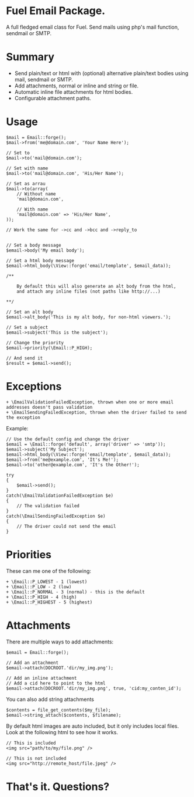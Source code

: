 # Fuel Email Package.

A full fledged email class for Fuel. Send mails using php's mail function, sendmail or SMTP.

# Summary

* Send plain/text or html with (optional) alternative plain/text bodies using mail, sendmail or SMTP.
* Add attachments, normal or inline and string or file.
* Automatic inline file attachments for html bodies.
* Configurable attachment paths.

# Usage

	$mail = Email::forge();
	$mail->from('me@domain.com', 'Your Name Here');
	
	// Set to
	$mail->to('mail@domain.com');
	
	// Set with name
	$mail->to('mail@domain.com', 'His/Her Name');
	
	// Set as arrau
	$mail->to(array(
		// Without name
		'mail@domain.com',
		
		// With name
		'mail@domain.com' => 'His/Her Name',
	));
	
	// Work the same for ->cc and ->bcc and ->reply_to
	
	
	// Set a body message
	$email->body('My email body');
	
	// Set a html body message
	$email->html_body(\View::forge('email/template', $email_data));
	
	/**
	
		By default this will also generate an alt body from the html,
		and attach any inline files (not paths like http://...)
	
	**/
	
	// Set an alt body
	$email->alt_body('This is my alt body, for non-html viewers.');
	
	// Set a subject
	$email->subject('This is the subject');
	
	// Change the priority
	$email->priority(\Email::P_HIGH);
	
	// And send it
	$result = $email->send();

# Exceptions

	+ \EmailValidationFailedException, thrown when one or more email addresses doesn't pass validation
	+ \EmailSendingFailedException, thrown when the driver failed to send the exception

Example:

	// Use the default config and change the driver
	$email = \Email::forge('default', array('driver' => 'smtp'));
	$email->subject('My Subject');
	$email->html_body(\View::forge('email/template', $email_data));
	$email->from('me@example.com', 'It's Me!');
	$email->to('other@example.com', 'It's the Other!');
	
	try
	{
		$email->send();
	}
	catch(\EmailValidationFailedException $e)
	{
		// The validation failed
	}
	catch(\EmailSendingFailedException $e)
	{
		// The driver could not send the email
	}
	
# Priorities

These can me one of the following:

	+ \Email::P_LOWEST - 1 (lowest)
	+ \Email::P_LOW - 2 (low)
	+ \Email::P_NORMAL - 3 (normal) - this is the default
	+ \Email::P_HIGH - 4 (high)
	+ \Email::P_HIGHEST - 5 (highest)
	
# Attachments

There are multiple ways to add attachments:

	$email = Email::forge();
	
	// Add an attachment
	$email->attach(DOCROOT.'dir/my_img.png');
	
	// Add an inline attachment
	// Add a cid here to point to the html
	$email->attach(DOCROOT.'dir/my_img.png', true, 'cid:my_conten_id');
	

You can also add string attachments

	$contents = file_get_contents($my_file);
	$email->string_attach($contents, $filename);
	
By default html images are auto included, but it only includes local files.
Look at the following html to see how it works.

	// This is included
	<img src="path/to/my/file.png" />
	
	// This is not included
	<img src="http://remote_host/file.jpeg" />
	
# That's it. Questions? 